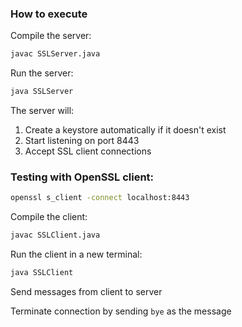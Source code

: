 ### How to execute

Compile the server:

```bash
javac SSLServer.java
```

Run the server:

```bash
java SSLServer
```

The server will:

1. Create a keystore automatically if it doesn't exist
2. Start listening on port 8443
3. Accept SSL client connections

### Testing with OpenSSL client:

```bash
openssl s_client -connect localhost:8443
```

Compile the client:

```bash
javac SSLClient.java
```

Run the client in a new terminal:

```bash
java SSLClient
```

Send messages from client to server

Terminate connection by sending `bye` as the message
